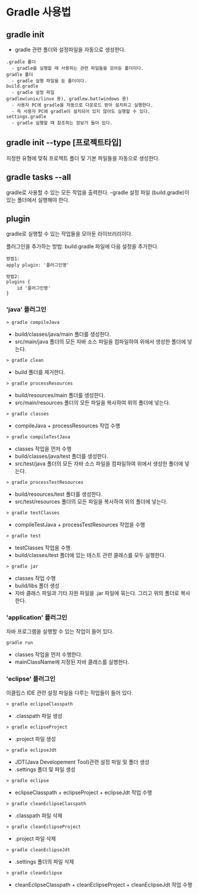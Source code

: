 # Gradle 사용법

## gradle init
- gradle 관련 폴더와 설정파일을 자동으로 생성한다.
```
.gradle 폴더
  - gradle을 실행할 때 사용하는 관련 파일들을 모아둔 폴더이다.
gradle 폴더 
  - gradle 실행 파일을 둔 폴더이다.
build.gradle
  - gradle 설정 파일 
gradlew(unix/linux 용), gradlew.bat(windows 용)
  - 사용자 PC에 gradle을 자동으로 다운로드 받아 설치하고 실행한다.
  - 즉 사용자 PC에 gradle이 설치되어 있지 않아도 실행할 수 있다.  
settings.gradle
  - gradle 실행할 때 참조하는 정보가 들어 있다. 
```

## gradle init --type [프로젝트타입]
지정한 유형에 맞춰 프로젝트 폴더 및 기본 파일들을 자동으로 생성한다.

## gradle tasks --all
gradle로 사용할 수 있는 모든 작업을 출력한다.
-gradle 설정 파일 (build.gradle)이 있는 폴더에서 실행해야 한다.

## plugin
gradle로 실행할 수 있는 작업들을 모아둔 라이브러리이다.

플러그인을 추가하는 방법: build.gradle 파일에 다음 설정을 추가한다. 
```
방법1:
apply plugin: '플러그인명'

방법2:
plugins {
    id '플러그인명'
}
```

### 'java' 플러그인 
```
> gradle compileJava
```
- build/classes/java/main 폴더를 생성한다.
- src/main/java 폴더의 모든 자바 소스 파일을 컴파일하여 위에서 생성한 폴더에 넣는다.


```
> gradle clean
```
- build 폴더를 제거한다.

```
> gradle processResources
```
- build/resources/main 폴더를 생성한다.
- src/main/resources 폴더의 모든 파일을 복사하여 위의 폴더에 넣는다.


```
> gradle classes
```
- compileJava + processResources 작업 수행

```
> gradle compileTestJava
```
- classes 작업을 먼저 수행
- build/classes/java/test 폴더를 생성한다.
- src/test/java 폴더의 모든 자바 소스 파일을 컴파일하여 위에서 생성한 폴더에 넣는다.

```
> gradle processTestResources
```
- build/resources/test 폴더를 생성한다.
- src/test/resources 폴더의 모든 파일을 복사하여 위의 폴더에 넣는다.

```
> gradle testClasses
```
- compileTestJava + processTestResources 작업을 수행 

```
> gradle test
```
- testClasses 작업을 수행
- build/classes/test 폴더에 있는 테스트 관련 클래스를 모두 실행한다. 

```
> gradle jar
```
- classes 작업 수행
- build/libs 폴더 생성
- 자바 클래스 파일과 기타 자원 파일을 .jar 파일에 묶는다. 그리고 위의 폴더로 복사한다.

### 'application' 플러그인
자바 프로그램을 실행할 수 있는 작업이 들어 있다.

```
gradle run
```
- classes 작업을 먼저 수행한다.
- mainClassName에 지정된 자바 클래스를 실행한다.

### 'eclipse' 플러그인
이클립스 IDE 관련 설정 파일을 다루는 작업들이 들어 있다.

```
> gradle eclipseClasspath
```
- .classpath 파일 생성

```
> gradle eclipseProject
```
- .project 파일 생성

```
> gradle eclipseJdt
```
- JDT(Java Developement Tool)관련 설정 파일 및 폴더 생성 
- .settings 폴더 및 파일 생성

```
> gradle eclipse
```
- eclipseClasspath + eclipseProject + eclipseJdt 작업 수행

```
> gradle cleanEclipseClasspath
```
- .classpath 파일 삭제

```
> gradle cleanEclipseProject
```
- .project 파일 삭제

```
> gradle cleanEclipseJdt
```
- .settings 폴더의 파일 삭제

```
> gradle cleanEclipse
```
- cleanEclipseClasspath + cleanEclipseProject + cleanEclipseJdt 작업 수행








